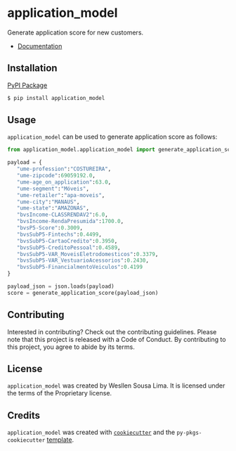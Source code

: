 # application_model

Generate application score for new customers.

- [Documentation](https://scudraservicos.github.io/application_model/)

## Installation

[PyPI Package](https://pypi.org/project/application_model/)

```bash
$ pip install application_model
```

## Usage

`application_model` can be used to generate application score as follows:

```python
from application_model.application_model import generate_application_score

payload = {
   "ume-profession":"COSTUREIRA",
   "ume-zipcode":69059192.0,
   "ume-age_on_application":63.0,
   "ume-segment":"Móveis",
   "ume-retailer":"apa-moveis",
   "ume-city":"MANAUS",
   "ume-state":"AMAZONAS",
   "bvsIncome-CLASSRENDAV2":6.0,
   "bvsIncome-RendaPresumida":1700.0,
   "bvsP5-Score":0.3009,
   "bvsSubP5-Fintechs":0.4499,
   "bvsSubP5-CartaoCredito":0.3950,
   "bvsSubP5-CreditoPessoal":0.4589,
   "bvsSubP5-VAR_MoveisEletrodomesticos":0.3379,
   "bvsSubP5-VAR_VestuarioAcessorios":0.2430,
   "bvsSubP5-FinancialmentoVeiculos":0.4199
}

payload_json = json.loads(payload)
score = generate_application_score(payload_json)
```


## Contributing

Interested in contributing? Check out the contributing guidelines. Please note that this project is released with a Code of Conduct. By contributing to this project, you agree to abide by its terms.

## License

`application_model` was created by Wesllen Sousa Lima. It is licensed under the terms of the Proprietary license.

## Credits

`application_model` was created with [`cookiecutter`](https://cookiecutter.readthedocs.io/en/latest/) and the `py-pkgs-cookiecutter` [template](https://github.com/py-pkgs/py-pkgs-cookiecutter).
